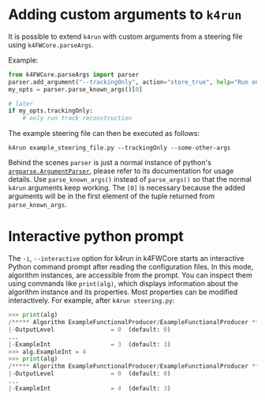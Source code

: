 <!--
Copyright (c) 2014-2024 Key4hep-Project.

This file is part of Key4hep.
See https://key4hep.github.io/key4hep-doc/ for further info.

Licensed under the Apache License, Version 2.0 (the "License");
you may not use this file except in compliance with the License.
You may obtain a copy of the License at

    http://www.apache.org/licenses/LICENSE-2.0

Unless required by applicable law or agreed to in writing, software
distributed under the License is distributed on an "AS IS" BASIS,
WITHOUT WARRANTIES OR CONDITIONS OF ANY KIND, either express or implied.
See the License for the specific language governing permissions and
limitations under the License.
-->


# Adding custom arguments to `k4run`

It is possible to extend `k4run` with custom arguments from a steering file
using `k4FWCore.parseArgs`.

Example:

```python
from k4FWCore.parseArgs import parser
parser.add_argument("--trackingOnly", action="store_true", help="Run only track reconstruction", default=False)
my_opts = parser.parse_known_args()[0]

# later
if my_opts.trackingOnly:
    # only run track reconstruction
```

The example steering file can then be executed as follows:

```
k4run example_steering_file.py --trackingOnly --some-other-args
```

Behind the scenes `parser` is just a normal instance of python's
[`argparse.ArgumentParser`](https://docs.python.org/3/library/argparse.html),
please refer to its documentation for usage details. Use `parse_known_args()`
instead of `parse_args()` so that the normal `k4run` arguments keep working. The
`[0]` is necessary because the added arguments will be in the first element of
the tuple returned from `parse_known_args`.

# Interactive python prompt

The `-i`, `--interactive` option for k4run in k4FWCore starts an interactive Python
command prompt after reading the configuration files. In this mode, algorithm
instances, are accessible from the prompt. You can inspect
them using commands like `print(alg)`, which displays information about the
algorithm instance and its properties. Most properties can be modified
interactively. For example, after `k4run steering.py`:

``` python
>>> print(alg)
/***** Algorithm ExampleFunctionalProducer/ExampleFunctionalProducer *******************************
|-OutputLevel                = 0  (default: 0)
...
|-ExampleInt                 = 3  (default: 3)
>>> alg.ExampleInt = 4
>>> print(alg)
/***** Algorithm ExampleFunctionalProducer/ExampleFunctionalProducer *******************************
|-OutputLevel                = 0  (default: 0)
...
|-ExampleInt                 = 4  (default: 3)
```
